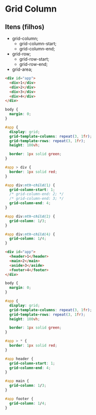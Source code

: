 # Grid Column

## Itens (filhos)
  - grid-column;
    - grid-column-start;
    - grid-column-end;
  - grid-row;
    - grid-row-start;
    - grid-row-end;
  - grid-area;

```html
<div id="app">
  <div>1</div>
  <div>2</div>
  <div>3</div>
  <div>4</div>
</div>
```

```css
body {
  margin: 0;
}

#app {
  display: grid;
  grid-template-columns: repeat(3, 1fr);
  grid-template-rows: repeat(3, 1fr);
  height: 100vh;

  border: 1px solid green;
}

#app > div {
  border: 1px solid red;
}

#app div:nth-child(1) {
  grid-column-start: 1;
  /* grid-column-end: 2; */
  /* grid-column-end: 3; */
  grid-column-end: 4;
}

#app div:nth-child(2) {
  grid-column: 1/3;
}

#app div:nth-child(4) {
  grid-column: 1/4;
}
```

```html
<div id="app">
  <header>1</header>
  <main>2</main>
  <aside>3</aside>
  <footer>4</footer>
</div>
```

```css
body {
  margin: 0;
}

#app {
  display: grid;
  grid-template-columns: repeat(3, 1fr);
  grid-template-rows: repeat(3, 1fr);
  height: 100vh;

  border: 1px solid green;
}

#app > * {
  border: 1px solid red;
}

#app header {
  grid-column-start: 1;
  grid-column-end: 4;
}

#app main {
  grid-column: 1/3;
}

#app footer {
  grid-column: 1/4;
}
```
